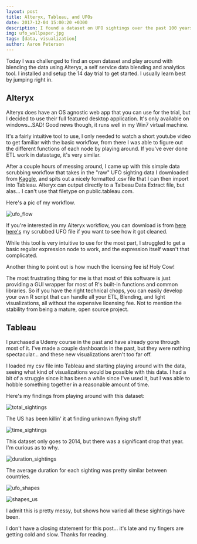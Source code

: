 ```yaml
---
layout: post
title: Alteryx, Tableau, and UFOs
date: 2017-12-04 15:00:20 +0300
description: I found a dataset on UFO sightings over the past 100 years, scrubbed the data, and did some introductory analysis on the data.
img: ufo_wallpaper.jpg
tags: [data, visualization]
author: Aaron Peterson
---
```

Today I was challenged to find an open dataset and play around with blending the data using Alteryx, a self service data blending and analytics tool. I installed and setup the 14 day trial to get started. I usually learn best by jumping right in.

## Alteryx
Alteryx does have an OS agnostic web app that you can use for the trial, but I decided to use their full featured desktop application. It's only available on windows...SAD! Good news though, it runs well in my Win7 virtual machine.

It's a fairly intuitive tool to use, I only needed to watch a short youtube video to get familiar with the basic workflow, from there I was able to figure out the different functions of each node by playing around. If you've ever done ETL work in datastage, it's very similar.

After a couple hours of messing around, I came up with this simple data scrubbing workflow that takes in the "raw" UFO sighting data I downloaded from [Kaggle](https://www.kaggle.com/NUFORC/ufo-sightings/data), and spits out a nicely formatted .csv file that I can then import into Tableau. Alteryx can output directly to a Talbeau Data Extract file, but alas... I can't use that filetype on public.tableau.com.

Here's a pic of my workflow.

![ufo_flow]({{site.baseurl}}/assets/img/ufo_flow.png)


If you're interested in my Alteryx workflow, you can download is from [here](https://github.com/ArmoredBlood/armoredblood.github.io/blob/master/assets/img/UFO_Flow.yxmd)
[here's](https://github.com/ArmoredBlood/armoredblood.github.io/blob/master/assets/img/ufo_sightings_scrubbed.csv) my scrubbed UFO file if you want to see how it got cleaned.

While this tool is very intuitive to use for the most part, I struggled to get a basic regular expression node to work, and the expression itself wasn't that complicated.

Another thing to point out is how much the licensing fee is! Holy Cow!

The most frustrating thing for me is that most of this software is just providing a GUI wrapper for most of R's built-in functions and common libraries. So if you have the right technical chops, you can easily develop your own R script that can handle all your ETL, Blending, and light visualizations, all without the expensive licensing fee. Not to mention the stability from being a mature, open source project.

## Tableau
I purchased a Udemy course in the past and have already gone through most of it. I've made a couple dashboards in the past, but they were nothing spectacular... and these new visualizations aren't too far off.

I loaded my csv file into Tableau and starting playing around with the data, seeing what kind of visualizations would be possible with this data. I had a bit of a struggle since it has been a while since I've used it, but I was able to hobble something together in a reasonable amount of time.

Here's my findings from playing around with this dataset:

![total_sightings]({{site.baseurl}}/assets/img/total_sightings.png)


The US has been killin' it at finding unknown flying stuff

![time_sightings]({{site.baseurl}}/assets/img/time_sightings.png)


This dataset only goes to 2014, but there was a significant drop that year. I'm curious as to why.


![duration_sightings]({{site.baseurl}}/assets/img/duration_sightings.png)


The average duration for each sighting was pretty similar between countries.


![ufo_shapes]({{site.baseurl}}/assets/img/ufo_shapes.png)



![shapes_us]({{site.baseurl}}/assets/img/shapes_us.png)


I admit this is pretty messy, but shows how varied all these sightings have been.

I don't have a closing statement for this post... it's late and my fingers are getting cold and slow. Thanks for reading.
